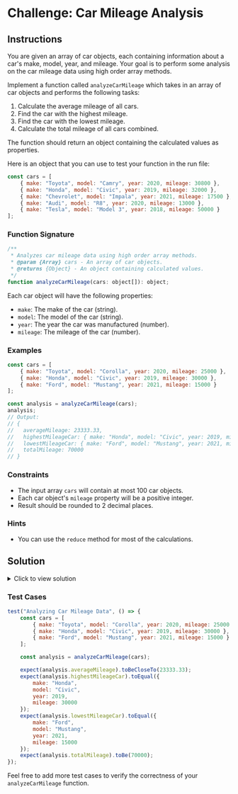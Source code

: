 # Challenge: Car Mileage Analysis

## Instructions

You are given an array of car objects, each containing information about a car's make, model, year, and mileage. Your goal is to perform some analysis on the car mileage data using high order array methods.

Implement a function called `analyzeCarMileage` which takes in an array of car objects and performs the following tasks:

1. Calculate the average mileage of all cars.
2. Find the car with the highest mileage.
3. Find the car with the lowest mileage.
4. Calculate the total mileage of all cars combined.

The function should return an object containing the calculated values as properties.

Here is an object that you can use to test your function in the run file:

```js
const cars = [
	{ make: "Toyota", model: "Camry", year: 2020, mileage: 30800 },
	{ make: "Honda", model: "Civic", year: 2019, mileage: 32000 },
	{ make: "Chevrolet", model: "Impala", year: 2021, mileage: 17500 },
	{ make: "Audi", model: "R8", year: 2020, mileage: 13000 },
	{ make: "Tesla", model: "Model 3", year: 2018, mileage: 50000 }
];
```

### Function Signature

```js
/**
 * Analyzes car mileage data using high order array methods.
 * @param {Array} cars - An array of car objects.
 * @returns {Object} - An object containing calculated values.
 */
function analyzeCarMileage(cars: object[]): object;
```

Each car object will have the following properties:

- `make`: The make of the car (string).
- `model`: The model of the car (string).
- `year`: The year the car was manufactured (number).
- `mileage`: The mileage of the car (number).

### Examples

```js
const cars = [
	{ make: "Toyota", model: "Corolla", year: 2020, mileage: 25000 },
	{ make: "Honda", model: "Civic", year: 2019, mileage: 30000 },
	{ make: "Ford", model: "Mustang", year: 2021, mileage: 15000 }
];

const analysis = analyzeCarMileage(cars);
analysis;
// Output:
// {
//   averageMileage: 23333.33,
//   highestMileageCar: { make: "Honda", model: "Civic", year: 2019, mileage: 30000 },
//   lowestMileageCar: { make: "Ford", model: "Mustang", year: 2021, mileage: 15000 },
//   totalMileage: 70000
// }
```

### Constraints

- The input array `cars` will contain at most 100 car objects.
- Each car object's `mileage` property will be a positive integer.
- Result should be rounded to 2 decimal places.

### Hints

- You can use the `reduce` method for most of the calculations.

## Solution

<details>
  <summary>Click to view solution</summary>

```js
function analyzeCarMileage(cars) {
	const totalMileage = cars.reduce((sum, car) => sum + car.mileage, 0);
	const averageMileage = totalMileage / cars.length;
	const highestMileageCar = cars.reduce(
		(highest, car) => (car.mileage > highest.mileage ? car : highest),
		cars[0]
	);
	const lowestMileageCar = cars.reduce(
		(lowest, car) => (car.mileage < lowest.mileage ? car : lowest),
		cars[0]
	);

	return {
		averageMileage: parseFloat(averageMileage.toFixed(2)),
		highestMileageCar,
		lowestMileageCar,
		totalMileage
	};
}
```

### Explanation

- Create a variable `totalMileage` and initialize it to the result of calling the `reduce` method on the `cars` array. The accumulator should be the sum of the accumulator and the car's mileage. The initial value of `0` will be used as the initial value of the accumulator.
- Create a variable `averageMileage` and initialize it to the result of dividing `totalMileage` by the length of the `cars` array.
- Create a variable `highestMileageCar` and initialize it to the result of calling the `reduce` method on the `cars` array. The accumulator should be the car with the highest mileage. The initial value of `cars[0]` will be used as the initial value of the accumulator.
- Create a variable `lowestMileageCar` and initialize it to the result of calling the `reduce` method on the `cars` array. The accumulator should be the car with the lowest mileage. The initial value of `cars[0]` will be used as the initial value of the accumulator.
- Return an object containing the calculated values. Round the `averageMileage` to 2 decimal places using the `toFixed` method and convert it to a number using the `parseFloat` method.

I know that `reduce` can be a little tough to understand, so let's really break it down for the `highestMileageCar` variable. Here is the code again for reference:

```js
const highestMileageCar = cars.reduce(
	(highest, car) => (car.mileage > highest.mileage ? car : highest),
	cars[0]
);
```

1. `reduce` takes two main arguments: a function and an initial value. The initial value is set to `cars[0]`, which is the first car in the list.
2. The function takes two parameters: `highest` and `car`. `highest` initially holds the first car, and car is the next car in the list.
3. For each car, the function compares the mileage of the current car `car.mileage` with the mileage of the car that was thought to be the highest so far `highest.mileage`.
4. If the current car's mileage is greater, we replace the value of `highest` with the current car.
5. If the current car's mileage is not greater, we stick with the car we thought was the best so far (highest).
6. This process repeats for each car in the list.

Whatever we return from the callback for the `reduce` method will be the new value of the accumulator.

</details>

### Test Cases

```js
test("Analyzing Car Mileage Data", () => {
	const cars = [
		{ make: "Toyota", model: "Corolla", year: 2020, mileage: 25000 },
		{ make: "Honda", model: "Civic", year: 2019, mileage: 30000 },
		{ make: "Ford", model: "Mustang", year: 2021, mileage: 15000 }
	];

	const analysis = analyzeCarMileage(cars);

	expect(analysis.averageMileage).toBeCloseTo(23333.33);
	expect(analysis.highestMileageCar).toEqual({
		make: "Honda",
		model: "Civic",
		year: 2019,
		mileage: 30000
	});
	expect(analysis.lowestMileageCar).toEqual({
		make: "Ford",
		model: "Mustang",
		year: 2021,
		mileage: 15000
	});
	expect(analysis.totalMileage).toBe(70000);
});
```

Feel free to add more test cases to verify the correctness of your `analyzeCarMileage` function.

